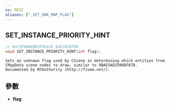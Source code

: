 ```yaml
---
ns: MISC
aliases: ["_SET_UNK_MAP_FLAG"]
---
```

## SET_INSTANCE_PRIORITY_HINT

```c
// 0xC5F0A8EBD3F361CE 0xE202879D
void SET_INSTANCE_PRIORITY_HINT(int flag);
```

```
Sets an unknown flag used by CScene in determining which entities from CMapData scene nodes to draw, similar to 9BAE5AD2508DF078.  
Documented by NTAuthority (http://fivem.net/).  
```

## 參數
* **flag**: 

